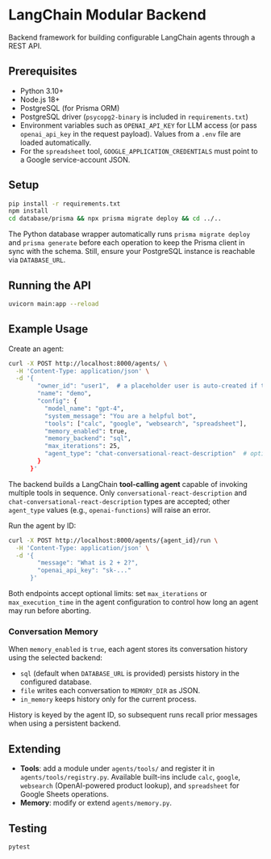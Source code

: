 # LangChain Modular Backend

Backend framework for building configurable LangChain agents through a REST API.

## Prerequisites
- Python 3.10+
- Node.js 18+
- PostgreSQL (for Prisma ORM)
- PostgreSQL driver (`psycopg2-binary` is included in `requirements.txt`)
- Environment variables such as `OPENAI_API_KEY` for LLM access (or pass `openai_api_key` in the request payload). Values from a `.env` file are loaded automatically.
- For the `spreadsheet` tool, `GOOGLE_APPLICATION_CREDENTIALS` must point to a Google service-account JSON.

## Setup
```bash
pip install -r requirements.txt
npm install
cd database/prisma && npx prisma migrate deploy && cd ../..
```

The Python database wrapper automatically runs `prisma migrate deploy` and `prisma generate` before each operation to keep the
Prisma client in sync with the schema. Still, ensure your PostgreSQL instance is reachable via `DATABASE_URL`.

## Running the API
```bash
uvicorn main:app --reload
```

## Example Usage
Create an agent:
```bash
curl -X POST http://localhost:8000/agents/ \
  -H 'Content-Type: application/json' \
  -d '{
        "owner_id": "user1",  # a placeholder user is auto-created if this ID doesn't exist
        "name": "demo",
        "config": {
          "model_name": "gpt-4",
          "system_message": "You are a helpful bot",
          "tools": ["calc", "google", "websearch", "spreadsheet"],
          "memory_enabled": true,
          "memory_backend": "sql",
          "max_iterations": 25,
          "agent_type": "chat-conversational-react-description"  # optional
        }
      }'
```
The backend builds a LangChain **tool-calling agent** capable of invoking multiple tools in sequence. Only `conversational-react-description` and `chat-conversational-react-description` types are accepted; other `agent_type` values (e.g., `openai-functions`) will raise an error.

Run the agent by ID:
```bash
curl -X POST http://localhost:8000/agents/{agent_id}/run \
  -H 'Content-Type: application/json' \
  -d '{
        "message": "What is 2 + 2?",
        "openai_api_key": "sk-..."
      }'
```

Both endpoints accept optional limits: set `max_iterations` or `max_execution_time` in the agent configuration to control how long an agent may run before aborting.

### Conversation Memory

When `memory_enabled` is `true`, each agent stores its conversation history using the selected backend:

- `sql` (default when `DATABASE_URL` is provided) persists history in the configured database.
- `file` writes each conversation to `MEMORY_DIR` as JSON.
- `in_memory` keeps history only for the current process.

History is keyed by the agent ID, so subsequent runs recall prior messages when using a persistent backend.

## Extending
- **Tools**: add a module under `agents/tools/` and register it in `agents/tools/registry.py`.
  Available built-ins include `calc`, `google`, `websearch` (OpenAI-powered product lookup), and `spreadsheet` for Google Sheets operations.
- **Memory**: modify or extend `agents/memory.py`.

## Testing
```bash
pytest
```
